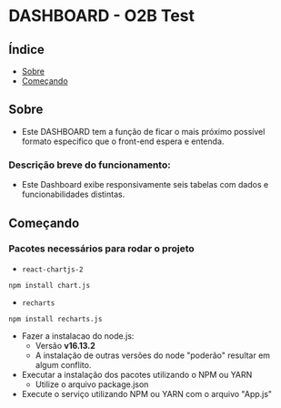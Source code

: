 # DASHBOARD - O2B Test

## Índice
- [Sobre](#sobre)
- [Começando](#começando)

## Sobre <a name = "sobre"></a>
- Este DASHBOARD tem a função de ficar o mais próximo possível formato especifico que o front-end espera e entenda.

### Descrição breve do funcionamento:
- Este Dashboard exibe responsivamente seis tabelas com dados e funcionabilidades distintas.


## Começando <a name = "começando"></a>
### Pacotes necessários para rodar o projeto
- ```react-chartjs-2``` 
```
npm install chart.js
```
- ```recharts```
```
npm install recharts.js
```
- Fazer a instalacao do node.js:
    - Versão **v16.13.2**
    - A instalação de outras versões do node "poderão" resultar em algum conflito.
- Executar a instalação dos pacotes utilizando o NPM ou YARN
  - Utilize o arquivo package.json
- Execute o serviço utilizando NPM ou YARN com o arquivo "App.js"



